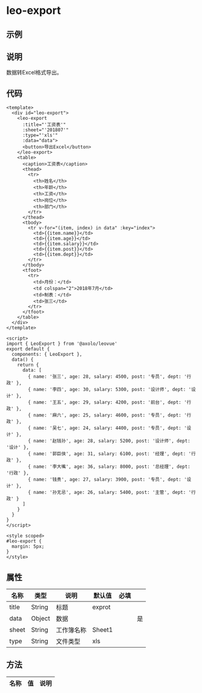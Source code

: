 leo-export
==========

示例
----
<labs-leo-export/>

说明
----
数据转Excel格式导出。


代码
----
```vue
<template>
  <div id="leo-export">
    <leo-export
      :title="'工资表'"
      :sheet="'201807'"
      :type="'xls'"
      :data="data">
      <button>导出Excel</button>
    </leo-export>
    <table>
      <caption>工资表</caption>
      <thead>
        <tr>
          <th>姓名</th>
          <th>年龄</th>
          <th>工资</th>
          <th>岗位</th>
          <th>部门</th>
        </tr>
      </thead>
      <tbody>
        <tr v-for="(item, index) in data" :key="index">
          <td>{{item.name}}</td>
          <td>{{item.age}}</td>
          <td>{{item.salary}}</td>
          <td>{{item.post}}</td>
          <td>{{item.dept}}</td>
        </tr>
      </tbody>
      <tfoot>
        <tr>
          <td>月份：</td>
          <td colspan="2">2018年7月</td>
          <td>制表：</td>
          <td>张三</td>
        </tr>
      </tfoot>
    </table>
  </div>
</template>

<script>
import { LeoExport } from '@axolo/leovue'
export default {
  components: { LeoExport },
  data() {
    return {
      data: [
        { name: '张三', age: 28, salary: 4500, post: '专员', dept: '行政' },
        { name: '李四', age: 30, salary: 5300, post: '设计师', dept: '设计' },
        { name: '王五', age: 29, salary: 4200, post: '前台', dept: '行政' },
        { name: '麻六', age: 25, salary: 4600, post: '专员', dept: '行政' },
        { name: '吴七', age: 24, salary: 4400, post: '专员', dept: '设计' },
        { name: '赵钱孙', age: 28, salary: 5200, post: '设计师', dept: '设计' },
        { name: '郭巨侠', age: 31, salary: 6100, post: '经理', dept: '行政' },
        { name: '李大嘴', age: 36, salary: 8000, post: '总经理', dept: '行政' },
        { name: '钱贵', age: 27, salary: 3900, post: '专员', dept: '设计' },
        { name: '孙无忌', age: 26, salary: 5400, post: '主管', dept: '行政' }
      ]
    }
  }
}
</script>

<style scoped>
#leo-export {
  margin: 5px;
}
</style>
```

属性
----
| 名称  |  类型  |    说明    | 默认值 | 必填 |     |
| ----- | ------ | ---------- | ------ | ---- | --- |
| title | String | 标题       | exprot |      |     |
| data  | Object | 数据       |        |      | 是  |
| sheet | String | 工作簿名称 | Sheet1 |      |     |
| type  | String | 文件类型   | xls    |      |     |

方法
----
|  名称  |      值      |            说明            |
| ------ | ------------ | -------------------------- |
